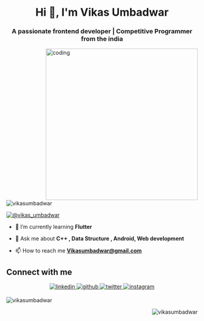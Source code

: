 <h1 align="center">Hi 👋, I'm Vikas Umbadwar</h1>
<!-- <img align = "center" alt= "head" src = "https://github.com/VikasUmbadwar/Vikasumbadwar/blob/main/dreams..png" width = "700" height = " 300"> -->
<h3 align="center">A passionate frontend developer | Competitive Programmer from the india</h3>
<img align="right" alt = "coding" width = "400" src = "https://cdn.dribbble.com/users/1162077/screenshots/3848914/media/7ed7d5ca074b48b328150e5a231e8d1f.gif">
<p align="left"> <img src="https://komarev.com/ghpvc/?username=vikasumbadwar&label=Profile%20views&color=0e75b6&style=flat" alt="vikasumbadwar" /> </p>

<p align="left"> <a href="https://twitter.com/@vikas_umbadwar" target="blank"><img src="https://img.shields.io/twitter/follow/@vikas_umbadwar?logo=twitter&style=for-the-badge" alt="@vikas_umbadwar" /></a> </p>

- 🌱 I’m currently learning **Flutter**

- 💬 Ask me about **C++ , Data Structure , Android, Web development**

- 📫 How to reach me **Vikasumbadwar@gmail.com**

## Connect with me  
<div align="center">
 <a href="https://linkedin.com/in/vikas%20umbadwar" target="_blank">
<img src=https://img.shields.io/badge/linkedin-%231E77B5.svg?&style=for-the-badge&logo=linkedin&logoColor=white alt=linkedin style="margin-bottom: 5px;" />
</a>
<a href="https://github.com/VikasUmbadwar" target="_blank">
<img src=https://img.shields.io/badge/github-%2324292e.svg?&style=for-the-badge&logo=github&logoColor=white alt=github style="margin-bottom: 5px;" />
</a>
<a href="https://twitter.com/@vikas_umbadwar" target="_blank">
<img src=https://img.shields.io/badge/twitter-%2300acee.svg?&style=for-the-badge&logo=twitter&logoColor=white alt=twitter style="margin-bottom: 5px;" />
</a>


<a href="https://instagram.com/vikas_umbadwar" target="_blank">
<img src=https://img.shields.io/badge/instagram-%23000000.svg?&style=for-the-badge&logo=instagram&logoColor=white alt=instagram style="margin-bottom: 5px;" />
</a>
</div>

<!-- <p><img align="left" src="https://github-readme-stats.vercel.app/api/top-langs?username=vikasumbadwar&show_icons=true&locale=en&layout=compact" alt="vikasumbadwar" /></p>
 -->
<p>&nbsp;<img align="left" src="https://github-readme-stats.vercel.app/api?username=vikasumbadwar&show_icons=true&locale=en" alt="vikasumbadwar"  /></p>

<p><img align="right" src="https://github-readme-streak-stats.herokuapp.com/?user=vikasumbadwar&" alt="vikasumbadwar"  /></p>
